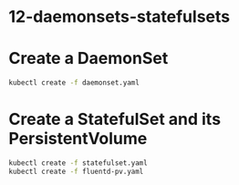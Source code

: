 # 12-daemonsets-statefulsets

# Create a DaemonSet

```bash
kubectl create -f daemonset.yaml
```

# Create a StatefulSet and its PersistentVolume

```bash
kubectl create -f statefulset.yaml
kubectl create -f fluentd-pv.yaml
```


